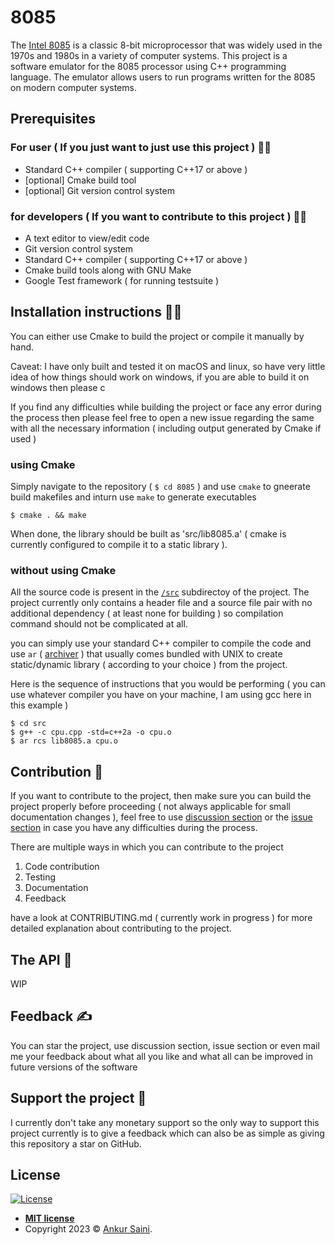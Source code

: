 <!-- TODO: add a banner here -->
# 8085

The [Intel 8085](https://en.wikipedia.org/wiki/Intel_8085) is a classic 8-bit microprocessor that was widely used in the 1970s and 1980s in a variety of computer systems. This project is a software emulator for the 8085 processor using C++ programming language. The emulator allows users to run programs written for the 8085 on modern computer systems.

## Prerequisites

### For user ( If you just want to just use this project ) 👩‍🔧

  - Standard C++ compiler ( supporting C++17 or above )
  - [optional] Cmake build tool
  - [optional] Git version control system 

### for developers ( If you want to contribute to this project ) 🧑‍💻

  - A text editor to view/edit code
  - Git version control system
  - Standard C++ compiler ( supporting C++17 or above )
  - Cmake build tools along with GNU Make
  - Google Test framework ( for running testsuite )

## Installation instructions 👩‍🏫

You can either use Cmake to build the project or compile it manually by hand. 

Caveat: I have only built and tested it on macOS and linux, so have very little idea of how things should work on windows, if you are able to build it on windows then please c

If you find any difficulties while building the project or face any error during the process then please feel free to open a new issue regarding the same with all the necessary information ( including output generated by Cmake if used )

### using Cmake

Simply navigate to the repository ( `$ cd 8085` ) and use `cmake` to gneerate build makefiles and inturn use `make` to generate executables

```shell
$ cmake . && make
```

When done, the library should be built as 'src/lib8085.a' ( cmake is currently configured to compile it to a static library ).

### without using Cmake

All the source code is present in the [`/src`](./src) subdirectoy of the project. The project currently only contains a header file and a source file pair with no additional dependency ( at least none for building ) so compilation command should not be complicated at all.

you can simply use your standard C++ compiler to compile the code and use `ar` ( [archiver](https://en.wikipedia.org/wiki/Ar_(Unix)) ) that usually comes bundled with UNIX to create static/dynamic library ( according to your choice ) from the project.

Here is the sequence of instructions that you would be performing ( you can use whatever compiler you have on your machine, I am using gcc here in this example )

``` shell
$ cd src
$ g++ -c cpu.cpp -std=c++2a -o cpu.o
$ ar rcs lib8085.a cpu.o
```

## Contribution 🤩

If you want to contribute to the project, then make sure you can build the project properly before proceeding ( not always applicable for small documentation changes ), feel free to use [discussion section](https://github.com/Arsenic-ATG/8085/discussions) or the [issue section](https://github.com/Arsenic-ATG/8085/issues) in case you have any difficulties during the process.

There are multiple ways in which you can contribute to the project 

1. Code contribution
2. Testing
3. Documentation
4. Feedback

have a look at CONTRIBUTING.md ( currently work in progress ) for more detailed explanation about contributing to the project.

## The API 🤖

WIP

## Feedback ✍️

You can star the project, use discussion section, issue section or even mail me your feedback about what all you like and what all can be improved in future versions of the software

## Support the project 💪

I currently don't take any monetary support so the only way to support this project currently is to give a feedback which can also be as simple as giving this repository a star on GitHub.

## License

[![License](http://img.shields.io/:license-mit-blue.svg?style=flat-square)](./LICENSE)

- **[MIT license](./LICENSE)**
- Copyright 2023 © <a href="https://github.com/Arsenic-ATG" target="_blank">Ankur Saini</a>.
